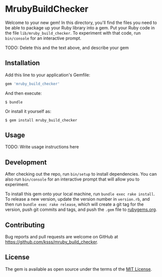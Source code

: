 # MrubyBuildChecker

Welcome to your new gem! In this directory, you'll find the files you need to be able to package up your Ruby library into a gem. Put your Ruby code in the file `lib/mruby_build_checker`. To experiment with that code, run `bin/console` for an interactive prompt.

TODO: Delete this and the text above, and describe your gem

## Installation

Add this line to your application's Gemfile:

```ruby
gem 'mruby_build_checker'
```

And then execute:

    $ bundle

Or install it yourself as:

    $ gem install mruby_build_checker

## Usage

TODO: Write usage instructions here

## Development

After checking out the repo, run `bin/setup` to install dependencies. You can also run `bin/console` for an interactive prompt that will allow you to experiment.

To install this gem onto your local machine, run `bundle exec rake install`. To release a new version, update the version number in `version.rb`, and then run `bundle exec rake release`, which will create a git tag for the version, push git commits and tags, and push the `.gem` file to [rubygems.org](https://rubygems.org).

## Contributing

Bug reports and pull requests are welcome on GitHub at https://github.com/ksss/mruby_build_checker.


## License

The gem is available as open source under the terms of the [MIT License](http://opensource.org/licenses/MIT).

